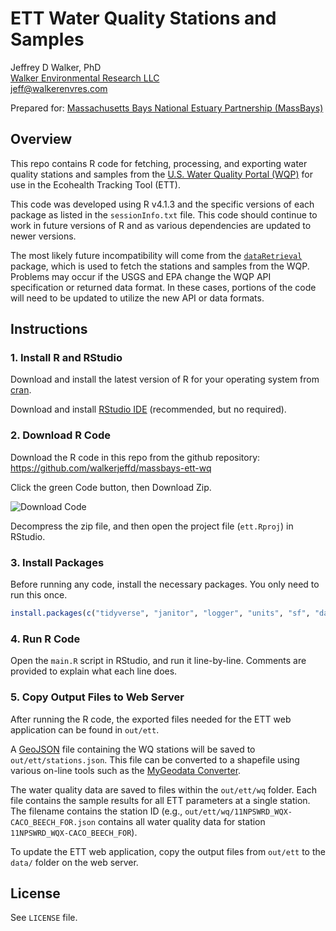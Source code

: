 ETT Water Quality Stations and Samples
======================================

Jeffrey D Walker, PhD  
[Walker Environmental Research LLC](https://walkerenvres.com)  
<jeff@walkerenvres.com>

Prepared for: [Massachusetts Bays National Estuary Partnership (MassBays)](https://www.mass.gov/orgs/massachusetts-bays-national-estuary-partnership)

## Overview

This repo contains R code for fetching, processing, and exporting water quality stations and samples from the [U.S. Water Quality Portal (WQP)](https://www.waterqualitydata.us/) for use in the Ecohealth Tracking Tool (ETT).

This code was developed using R v4.1.3 and the specific versions of each package as listed in the `sessionInfo.txt` file. This code should continue to work in future versions of R and as various dependencies are updated to newer versions.

The most likely future incompatibility will come from the [`dataRetrieval`](https://github.com/USGS-R/dataRetrieval) package, which is used to fetch the stations and samples from the WQP. Problems may occur if the USGS and EPA change the WQP API specification or returned data format. In these cases, portions of the code will need to be updated to utilize the new API or data formats.  

## Instructions

### 1. Install R and RStudio

Download and install the latest version of R for your operating system from [cran](https://cran.r-project.org/).

Download and install [RStudio IDE](https://www.rstudio.com/products/rstudio/download/) (recommended, but no required).

### 2. Download R Code

Download the R code in this repo from the github repository: https://github.com/walkerjeffd/massbays-ett-wq

Click the green Code button, then Download Zip.

![Download Code](https://user-images.githubusercontent.com/981144/173918107-2f16630e-f3ec-44ab-87ad-f2a6e64ec100.png)

Decompress the zip file, and then open the project file (`ett.Rproj`) in RStudio.

### 3. Install Packages

Before running any code, install the necessary packages. You only need to run this once.

```r
install.packages(c("tidyverse", "janitor", "logger", "units", "sf", "dataRetrieval"))
```

### 4. Run R Code

Open the `main.R` script in RStudio, and run it line-by-line. Comments are provided to explain what each line does.

### 5. Copy Output Files to Web Server

After running the R code, the exported files needed for the ETT web application can be found in `out/ett`.

A [GeoJSON](https://geojson.org/) file containing the WQ stations will be saved to `out/ett/stations.json`. This file can be converted to a shapefile using various on-line tools such as the [MyGeodata Converter](https://mygeodata.cloud/converter/geojson-to-shp).

The water quality data are saved to files within the `out/ett/wq` folder. Each file contains the sample results for all ETT parameters at a single station. The filename contains the station ID (e.g., `out/ett/wq/11NPSWRD_WQX-CACO_BEECH_FOR.json` contains all water quality data for station `11NPSWRD_WQX-CACO_BEECH_FOR`).

To update the ETT web application, copy the output files from `out/ett` to the `data/` folder on the web server.

## License

See `LICENSE` file.

